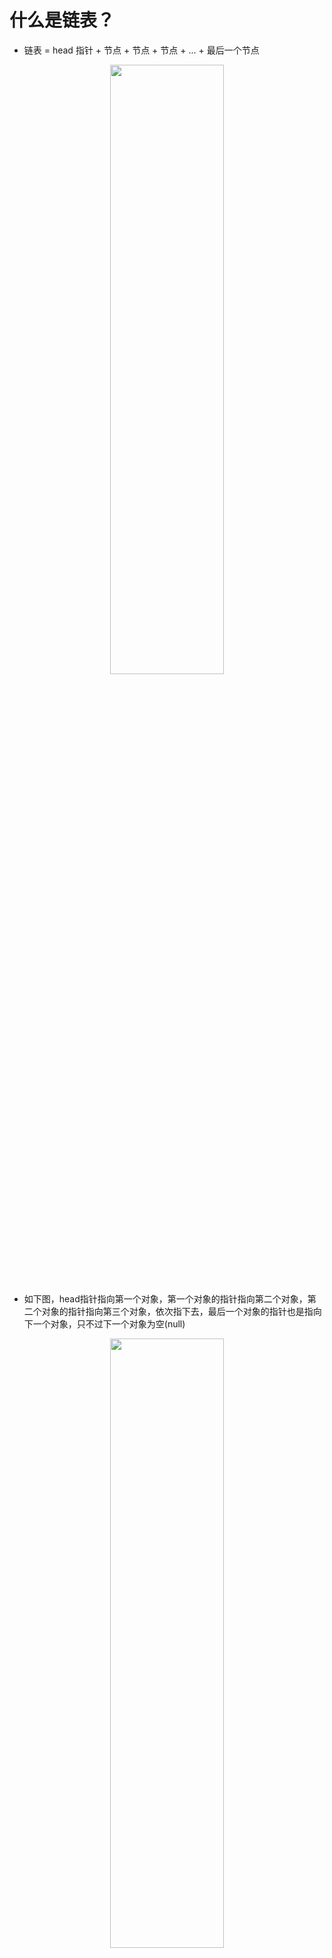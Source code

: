 

# 什么是链表？

- 链表 = head 指针 + 节点 + 节点 + 节点 + ... + 最后一个节点

<!-- ![](https://cdn.jsdelivr.net/gh/DevinLin000/imgBed/img/20220104174321.png) -->
<div align=center>
<img src="https://cdn.jsdelivr.net/gh/DevinLin000/imgBed/img/20220104174321.png" width="60%" height="50%"/>
</div>

- 如下图，head指针指向第一个对象，第一个对象的指针指向第二个对象，第二个对象的指针指向第三个对象，依次指下去，最后一个对象的指针也是指向下一个对象，只不过下一个对象为空(null)

<!-- ![](https://cdn.jsdelivr.net/gh/DevinLin000/imgBed/img/20220104174505.png) -->
<div align=center>
<img src="https://cdn.jsdelivr.net/gh/DevinLin000/imgBed/img/20220104174505.png" width="60%" height="50%"/>
</div>

# 为什么要有链表？

- 虽然js数组看起来好像是万能的，但是js数组对于数据的删除和插入代价非常大，为了解决这个问题，就引入了擅长插入和删除数据链表。

# 怎么使用单向链表？

## 创建链表类

```JavaScript
// 封装链表的构造函数
function LinkedList() {
    // 封装一个Node类, 用于保存每个节点信息
    function Node(element) {
        this.element = element //封装数据data
        this.next = null //指针
    }

    // 链表中的属性
    this.length = 0  // 链表的长度
    this.head = null // 链表的第一个节点
    
    // 链表中的方法
}
```


## 增

1. append()
	向链表尾部追加一个元素节点。
	```JavaScript
	// 链表尾部追加元素方法
	LinkedList.prototype.append = function (element) {
	    // 1.根据新元素创建节点
	    var newNode = new Node(element)
	
	    // 2.判断原来链表是否为空
	    if (this.head === null) { // 链表尾空
	        this.head = newNode
	    } else { // 链表不为空
	        // 2.1.定义变量, 保存当前找到的节点
	        var current = this.head
	        while (current.next) {
	            current = current.next
	        }
	
	        // 2.2.找到最后一项, 将其next赋值为node
	        current.next = newNode
	    }
	
	    // 3.链表长度增加1
	    this.length++
	}
	```
	
2. insert() 
	在任意位置插入数据。
	```JavaScript
	// 根据下标删除元素
	LinkedList.prototype.insert = function (position, element) {
	    // 1.检测越界问题: 越界插入失败
	    if (position < 0 || position > this.length) return false
	
	    // 2.找到正确的位置, 并且插入数据
	    var newNode = new Node(element)
	    var current = this.head
	    var previous = null
	    index = 0
	
	    // 3.判断是否列表是否在第一个位置插入
	    if (position == 0) {
	        newNode.next = current
	        this.head = newNode
	    } else {
	        while (index++ < position) {
	            previous = current
	            current = current.next
	        }
	        
	        newNode.next = current
	        previous.next = newNode
	    }
	    
	    // 4.length+1
	    this.length++
	    
	    return true
	}
	```
	

## 查

1. indexOf()
	根据元素获取他在链表中的位置
	```JavaScript
	// 根据元素获取链表中的位置
	LinkedList.prototype.indexOf = function (element) {
	    // 1.定义变量, 保存信息
	    var current = this.head
	    index = 0
	    
	    // 2.找到元素所在的位置
	    while (current) {
	        if (current.element === element) {
	            return index
	        }
	        index++
	        current = current.next
	    }
	    
	    // 3.来到这个位置, 说明没有找到, 则返回-1
	    return -1
	}
	```
	

## 删

1. removeAt()
	根据位置移除数据
	```JavaScript
	// 根据位置移除节点
	LinkedList.prototype.removeAt = function (position) {
	    // 1.检测越界问题: 越界移除失败, 返回null
	    if (position < 0 || position >= this.length) return null
	
	    // 2.定义变量, 保存信息
	    var current = this.head
	    var previous = null
	    var index = 0
	    
	    // 3.判断是否是移除第一项
	    if (position === 0) {
	        this.head = current.next
	    } else {
	        while (index++ < position) {
	            previous = current
	            current = current.next
	        }
	        
	        previous.next = current.next
	    }
	    
	    // 4.length-1
	    this.length--
	    
	    // 5.返回移除的数据
	    return current.element
	}
	```
	
2. remove() 
	根据元素来删除信息
	```JavaScript
	// 根据元素删除信息
	LinkedList.prototype.remove = function (element) {
	    var index = this.indexOf(element)
	    return this.removeAt(index)
	}
	```
	

## 其它一些方法

1. isEmpty()
	判断是否为空
	```JavaScript
	// 判断链表是否为空
	LinkedList.prototype.isEmpty = function () {
	    return this.length == 0
	}
	```
	
2. size()
	获取数组长度
	```JavaScript
	// 获取链表的长度
	LinkedList.prototype.size = function () {
	    return this.length
	}
	```
	
3. getFirst()
	获取第一个元素节点
	```JavaScript
	// 获取第一个节点
	LinkedList.prototype.getFirst = function () {
	    return this.head.element
	}
	```
	

# 链表的缺陷

相比于数组，链表有如下缺点：

1. 读的能力极弱
	- 访问某一个元素时，需要从头开始一个个访问，直到找到目标元素。

# 链表的优点

相比于数组，链表有如下优点：

1. 不必在创建的时候就确定内存的大小，占用的内存空间不是固定的也不是连续的，内存大小可以无限地延伸下去，充分利用内存。
2. 插入和删除数据地效率极高。

# 链表的适用范围

显然，适合读操作少，写操作多的场景。

# 单向链表的缺点

1. 单向链表只有一个方向的指针，所以单向链表只能向一个方向遍历。
2. 单向链表中每一个节点是包含着指向下一个节点的指针的，所以单向链表中很容易到达下一个节点，但是，很难回到上一个节点。

# 补充：双向链表

[双向链表](https://www.wolai.com/5HQVr5ecGmUEwBZfWq38zo)作为补充内容比较好。重点还是理解单向链表，单向链表搞定了，双向链表自然也就懂了。



